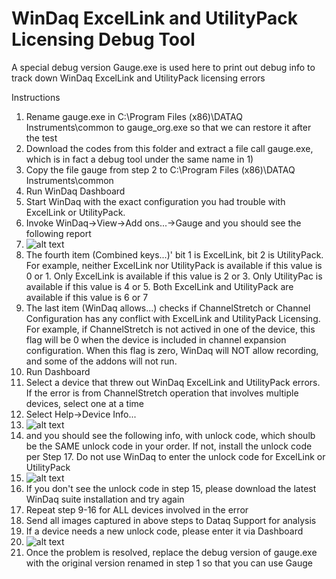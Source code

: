 # WinDaq ExcelLink and UtilityPack Licensing Debug Tool

A special debug version Gauge.exe is used here to print out debug info to track down WinDaq ExcelLink and UtilityPack licensing errors

Instructions 
1. Rename gauge.exe in C:\Program Files (x86)\DATAQ Instruments\common to gauge_org.exe so that we can restore it after the test
2. Download the codes from this folder and extract a file call gauge.exe, which is in fact a debug tool under the same name in 1)
3. Copy the file gauge from step 2 to C:\Program Files (x86)\DATAQ Instruments\common
4. Run WinDaq Dashboard
5. Start WinDaq with the exact configuration you had trouble with ExcelLink or UtilityPack.  
6. Invoke WinDaq->View->Add ons...->Gauge and you should see the following report
7. ![alt text](https://www.dataq.com/resources/images/addondebug2.png)
8. The fourth item (Combined keys...)' bit 1 is ExcelLink, bit 2 is UtilityPack. For example, neither ExcelLink nor UtilityPack is available if this value is 0 or 1. Only ExcelLink is available if this value is 2 or 3. Only UtilityPac is available if this value is 4 or 5. Both ExcelLink and UtilityPack are available if this value is 6 or 7
9. The last item (WinDaq allows...) checks if ChannelStretch or Channel Configuration has any conflict with ExcelLink and UtilityPack Licensing. For example, if ChannelStretch is not actived in one of the device, this flag will be 0 when the device is included in channel expansion configuration. When this flag is zero, WinDaq will NOT allow recording, and some of the addons will not run.
10. Run Dashboard
11. Select a device that threw out WinDaq ExcelLink and UtilityPack errors. If the error is from ChannelStretch operation that involves multiple devices, select one at a time
12. Select Help->Device Info...
13. ![alt text](https://www.dataq.com/resources/images/addondebug3.png)
14. and you should see the following info, with unlock code, which shoulb be the SAME unlock code in your order. If not, install the unlock code per Step 17. Do not use WinDaq to enter the unlock code for ExcelLink or UtilityPack
15. ![alt text](https://www.dataq.com/resources/images/addondebug4.png)
16. If you don't see the unlock code in step 15, please download the latest WinDaq suite installation and try again
17. Repeat step 9-16 for ALL devices involved in the error
18. Send all images captured in above steps to Dataq Support for analysis
19. If a device needs a new unlock code, please enter it via Dashboard
20. ![alt text](https://www.dataq.com/resources/images/addondebug5.png)
21. Once the problem is resolved, replace the debug version of gauge.exe with the original version renamed in step 1 so that you can use Gauge 

